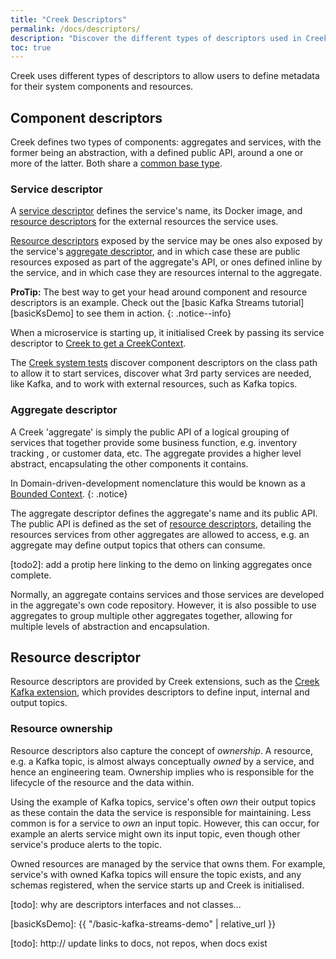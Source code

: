 ```yaml
---
title: "Creek Descriptors"
permalink: /docs/descriptors/
description: "Discover the different types of descriptors used in Creek."
toc: true
---
```


Creek uses different types of descriptors to allow users to define metadata for their system components and resources.

## Component descriptors

Creek defines two types of components: aggregates and services, with the former being an abstraction, with a defined
public API, around a one or more of the latter. Both share a [common base type][componentDescriptor].

### Service descriptor

A [service descriptor][serviceDescriptor] defines the service's name, its Docker image, and [resource descriptors](#resource-descriptor)
for the external resources the service uses.

[Resource descriptors](#resource-descriptor) exposed by the service may be ones also exposed by the service's [aggregate 
descriptor](#aggregate-descriptor), and in which case these are public resources exposed as part of the aggregate's API, 
or ones defined inline by the service, and in which case they are resources internal to the aggregate.

**ProTip:** The best way to get your head around component and resource descriptors is an example.
Check out the [basic Kafka Streams tutorial][basicKsDemo] to see them in action.
{: .notice--info}

When a microservice is starting up, it initialised Creek by passing its service descriptor to [Creek to get a CreekContext][creekServiceEntryPoint].

The [Creek system tests][systemTest] discover component descriptors on the class path to allow it to start services, 
discover what 3rd party services are needed, like Kafka, and to work with external resources, such as Kafka topics.

### Aggregate descriptor

A Creek 'aggregate' is simply the public API of a logical grouping of services that together provide some business function, 
e.g. inventory tracking , or customer data, etc. The aggregate provides a higher level abstract, encapsulating the other
components it contains.

In Domain-driven-development nomenclature this would be known as a [Bounded Context][bcDDD].
{: .notice}

The aggregate descriptor defines the aggregate's name and its public API. The public API is defined as the set of
[resource descriptors](#resource-descriptor), detailing the resources services from other aggregates are allowed
to access, e.g. an aggregate may define output topics that others can consume.

[todo2]: add a protip here linking to the demo on linking aggregates once complete.

Normally, an aggregate contains services and those services are developed in the aggregate's own code repository.
However, it is also possible to use aggregates to group multiple other aggregates together, allowing for multiple
levels of abstraction and encapsulation.

## Resource descriptor

Resource descriptors are provided by Creek extensions, such as the [Creek Kafka extension][creekKafka],
which provides descriptors to define input, internal and output topics.

### Resource ownership

Resource descriptors also capture the concept of _ownership_. A resource, e.g. a Kafka topic, is almost always
conceptually _owned_ by a service, and hence an engineering team. 
Ownership implies who is responsible for the lifecycle of the resource and the data within.

Using the example of Kafka topics, service's often _own_ their output topics as these contain the data the
service is responsible for maintaining. Less common is for a service to _own_ an input topic. However, this
can occur, for example an alerts service might own its input topic, even though other service's produce alerts
to the topic.

Owned resources are managed by the service that owns them. For example, service's with owned Kafka topics will
ensure the topic exists, and any schemas registered, when the service starts up and Creek is initialised.

[todo]: why are descriptors interfaces and not classes...

[componentDescriptor]: https://github.com/creek-service/creek-platform/blob/main/metadata/src/main/java/org/creekservice/api/platform/metadata/ComponentDescriptor.java
[serviceDescriptor]: https://github.com/creek-service/creek-platform/blob/main/metadata/src/main/java/org/creekservice/api/platform/metadata/ServiceDescriptor.java
[aggDescriptor]: https://github.com/creek-service/creek-platform/blob/main/metadata/src/main/java/org/creekservice/api/platform/metadata/AggregateDescriptor.java
[creekServiceEntryPoint]: https://github.com/creek-service/creek-service/blob/main/context/src/main/java/org/creekservice/api/service/context/CreekServices.java
[creekKafka]: https://github.com/creek-service/creek-kafka
[systemTest]: https://github.com/creek-service/creek-system-test
[bcDDD]: https://martinfowler.com/bliki/BoundedContext.html
[basicKsDemo]: {{ "/basic-kafka-streams-demo" | relative_url }}

[todo]: http:// update links to docs, not repos, when docs exist
